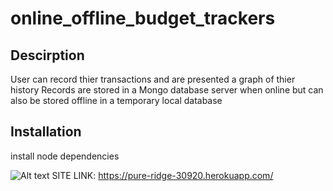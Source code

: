 # online_offline_budget_trackers

## Descirption 
User can record thier transactions and are presented a graph of thier history
Records are stored in a Mongo database server when online but can also be stored offline in a temporary local database 

## Installation
install node dependencies

![Alt text](online_offline_budget_tracker_screenshot.PNG?raw=true "Preview image of Tracker")
SITE LINK: https://pure-ridge-30920.herokuapp.com/
